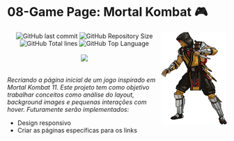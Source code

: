 # 08-Game Page: Mortal Kombat 🎮

<img src="https://github.com/Henrique-arievilO/08-Game_Page/blob/main/assets/scorpion_side.png?raw=true" align="right"/>

<div align="center">
    <img alt="GitHub last commit" src="https://img.shields.io/github/last-commit/Henrique-arievilO/08-Game_Page?color=indigo">
    <img alt="GitHub Repository Size" src="https://img.shields.io/github/repo-size/Henrique-arievilO/08-Game_Page?color=indigo">
    <img alt="GitHub Total lines" src="https://img.shields.io/tokei/lines/github/Henrique-arievilO/08-Game_Page?color=indigo">
    <img alt="GitHub Top Language" src="https://img.shields.io/github/languages/top/Henrique-arievilO/08-Game_Page?color=indigo">
</div><br>
<div align="center">
    <a href="https://www.linkedin.com/in/wanderson-henrique-oliveira-74b718235/" alt="Linkedin"><img src="https://img.shields.io/badge/-Wanderson Henrique-indigo?style=flat&logo=Linkedin&logoColor=white"></a>
</div><br>

<i>Recriando a página inicial de um jogo inspirado em Mortal Kombat 11. Este projeto tem como objetivo trabalhar conceitos como análise do layout, background images e pequenas interações com hover.
Futuramente serão implementados:</i>

- Design responsivo
- Criar as páginas específicas para os links
